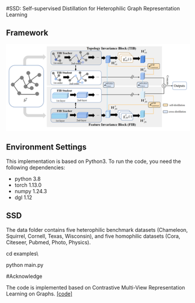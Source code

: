 #SSD: Self-supervised Distillation for Heterophilic Graph Representation Learning

## Framework

![Framework](Framework.png)



## Environment Settings
This implementation is based on Python3. To run the code, you need the following dependencies:

* python 3.8
* torch 1.13.0
* numpy 1.24.3
* dgl 1.12


## SSD
The data folder contains five heterophilic  benchmark datasets (Chameleon, Squirrel, Cornell, Texas, Wisconsin), and five homophilic datasets (Cora, Citeseer, Pubmed, Photo, Physics).

cd examples\

python main.py



#Acknowledge 

The code is implemented based on  Contrastive Multi-View Representation Learning on Graphs. [\[code\]](https://github.com/kavehhassani/mvgrl)


